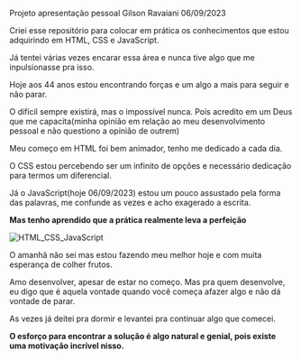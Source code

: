 Projeto apresentação pessoal Gilson Ravaiani 06/09/2023

Criei esse repositório para colocar em prática os conhecimentos que estou adquirindo em HTML, CSS e JavaScript.

Já tentei várias vezes encarar essa área e nunca tive algo que me inpulsionasse pra isso.

Hoje aos 44 anos estou encontrando forças e um algo a mais para seguir e não parar.

O difícil sempre existirá, mas o impossível nunca. Pois acredito em um Deus que me capacita(minha opinião em relação ao meu desenvolvimento pessoal e não questiono a opinião de outrem)

Meu começo em HTML foi bem animador, tenho me dedicado a cada dia.

O CSS estou percebendo ser um infinito de opções e necessário dedicação para termos um diferencial.

Já o JavaScript(hoje 06/09/2023) estou um pouco assustado pela forma das palavras, me confunde as vezes e acho exagerado a escrita.

**Mas tenho aprendido que a prática realmente leva a perfeição**

![HTML_CSS_JavaScript](https://github.com/GilsonRavaiani/gilsonravaiani/assets/101072367/a6a3605d-e66b-4471-87fb-6e893545a32a)

O amanhã não sei mas estou fazendo meu melhor hoje e com muita esperança de colher frutos.

Amo desenvolver, apesar de estar no começo. Mas pra quem desenvolve, eu digo que é aquela vontade quando você começa afazer algo e não dá vontade de parar.

As vezes já deitei pra dormir e levantei pra continuar algo que comecei.

**O esforço para encontrar a solução é algo natural e genial, pois existe uma motivação incrível nisso.**
